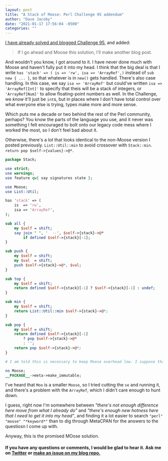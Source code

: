 ```yaml
---
layout: post
title: "A Stack of Moose: Perl Challenge 95 addendum"
author: "Dave Jacoby"
date: "2021-01-17 17:56:04 -0500"
categories: ""
---
```


[I have already solved and blogged Challenge 95](https://jacoby.github.io/2021/01/11/ada-bob-hannah-nin-perl-weekly-challenge-95.html), and added:

> If I go ahead and Moose this solution, I’ll make another blog post.

And wouldn't you know, I got around to it. I have never done much with Moose and haven't fully put it into my head. I think that the big deal is that I write `has 'stack' => ( is => 'rw', isa => 'ArrayRef',)` instead of `sub new { ... }`, so that whatever is in `new()` gets handled. There's also case handling. In this case, we say `isa => 'ArrayRef'` but could've written `isa => 'ArrayRef[Int]'` to specify that theis will be a stack of integers, or `'ArrayRef[Num]'` to allow floating-point numbers as well. In the Challenge, we _know_ it'll just be `int`s, but in places where I don't have total control over what everyone else is trying, types make more and more sense.

Which puts me a decade or two behind the rest of the Perl community, perhaps? You know the parts of the language you use, and it never was something I felt encouraged to bolt onto our legacy code mess where I worked the most, so I don't feel bad about it.

Otherwise, there's a _lot_ that looks identical to the non-Moose version I posted previously. `List::Util::min` to avoid crossover with `Stack::min`. `return pop $self->{values}->@*`.

```perl
package Stack;

use strict;
use warnings;
use feature qw{ say signatures state };

use Moose;
use List::Util;

has 'stack' => (
    is  => 'rw',
    isa => 'ArrayRef',
);

sub all {
    my $self = shift;
    say join " ", '  --', $self->{stack}->@*
        if defined $self->{stack}[-1];
}

sub push {
    my $self = shift;
    my $val  = shift;
    push $self->{stack}->@*, $val;
}

sub top {
    my $self = shift;
    return defined $self->{stack}[-1] ? $self->{stack}[-1] : undef;
}

sub min {
    my $self = shift;
    return List::Util::min $self->{stack}->@*;
}

sub pop {
    my $self = shift;
    return defined $self->{stack}[-1]
        ? pop $self->{stack}->@*
        : '';
    return pop $self->{stack}->@*;
}

# I am told this is necessary to keep Moose overhead low. I suppose that means this cuts off the antlers?

no Moose;
__PACKAGE__->meta->make_immutable;
```

I've heard that `Moo` is a smaller `Moose`, so I tried cutting the `se` and running it, and there's a problem with the `ArrayRef`, which I didn't care enough to hunt down.

I guess, right now I'm somewhere between _"there's not enough difference here move from what I already do"_ and _"there's enough new hotness here that I need to get it into my head"_, and finding it a lot easier to search `"perl" "moose" "*keyword*"` than to dig through MetaCPAN for the answers to the questiosn I come up with.

Anyway, this is the promised MOose solution.

#### If you have any questions or comments, I would be glad to hear it. Ask me on [Twitter](https://twitter.com/jacobydave) or [make an issue on my blog repo.](https://github.com/jacoby/jacoby.github.io)
